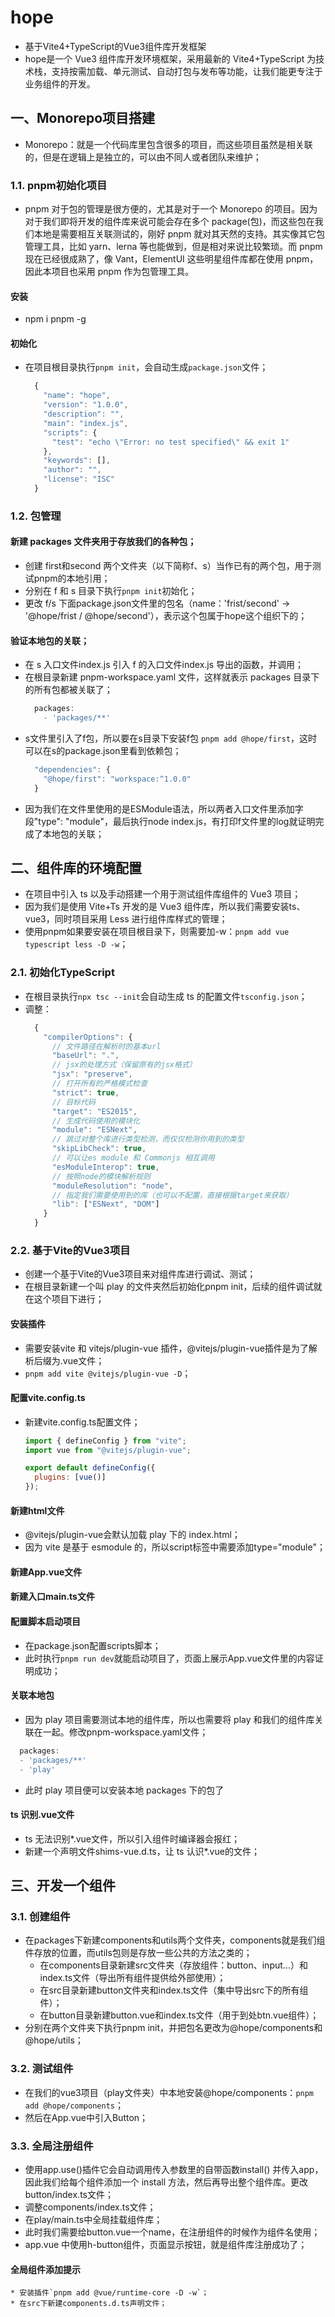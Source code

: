 # hope
  * 基于Vite4+TypeScript的Vue3组件库开发框架
  * hope是一个 Vue3 组件库开发环境框架，采用最新的 Vite4+TypeScript 为技术栈，支持按需加载、单元测试、自动打包与发布等功能，让我们能更专注于业务组件的开发。

## 一、Monorepo项目搭建
  * Monorepo：就是一个代码库里包含很多的项目，而这些项目虽然是相关联的，但是在逻辑上是独立的，可以由不同人或者团队来维护；

### 1.1. pnpm初始化项目
  * pnpm 对于包的管理是很方便的，尤其是对于一个 Monorepo 的项目。因为对于我们即将开发的组件库来说可能会存在多个 package(包)，而这些包在我们本地是需要相互关联测试的，刚好 pnpm 就对其天然的支持。其实像其它包管理工具，比如 yarn、lerna 等也能做到，但是相对来说比较繁琐。而 pnpm 现在已经很成熟了，像 Vant，ElementUI 这些明星组件库都在使用 pnpm，因此本项目也采用 pnpm 作为包管理工具。
#### 安装
  * npm i pnpm -g
#### 初始化
  * 在项目根目录执行`pnpm init`，会自动生成`package.json`文件；
    ```js
      {
        "name": "hope",
        "version": "1.0.0",
        "description": "",
        "main": "index.js",
        "scripts": {
          "test": "echo \"Error: no test specified\" && exit 1"
        },
        "keywords": [],
        "author": "",
        "license": "ISC"
      }
    ```
    

### 1.2. 包管理
#### 新建 packages 文件夹用于存放我们的各种包；
  * 创建 first和second 两个文件夹（以下简称f、s）当作已有的两个包，用于测试pnpm的本地引用；
  * 分别在 f 和 s 目录下执行`pnpm init`初始化；
  * 更改 f/s 下面package.json文件里的包名（name：'frist/second' -> '@hope/frist / @hope/second'），表示这个包属于hope这个组织下的；
#### 验证本地包的关联；
  * 在 s 入口文件index.js 引入 f 的入口文件index.js 导出的函数，并调用；
  * 在根目录新建 pnpm-workspace.yaml 文件，这样就表示 packages 目录下的所有包都被关联了；
    ```js
      packages:
        - 'packages/**'
    ```
  * s文件里引入了f包，所以要在s目录下安装f包 `pnpm add @hope/first`，这时可以在s的package.json里看到依赖包；
    ```js
      "dependencies": {
        "@hope/first": "workspace:^1.0.0"
      }
    ```
  * 因为我们在文件里使用的是ESModule语法，所以两者入口文件里添加字段"type": "module"，最后执行node index.js，有打印f文件里的log就证明完成了本地包的关联；


## 二、组件库的环境配置
* 在项目中引入 ts 以及手动搭建一个用于测试组件库组件的 Vue3 项目；
* 因为我们是使用 Vite+Ts 开发的是 Vue3 组件库，所以我们需要安装ts、vue3，同时项目采用 Less 进行组件库样式的管理；
* 使用pnpm如果要安装在项目根目录下，则需要加-w：`pnpm add vue typescript less -D -w`；

### 2.1. 初始化TypeScript
* 在根目录执行`npx tsc --init`会自动生成 ts 的配置文件`tsconfig.json`；
* 调整：
  ```js
    {
      "compilerOptions": {
        // 文件路径在解析时的基本url
        "baseUrl": ".",
        // jsx的处理方式（保留原有的jsx格式）
        "jsx": "preserve",
        // 打开所有的严格模式检查
        "strict": true,
        // 目标代码
        "target": "ES2015",
        // 生成代码使用的模块化
        "module": "ESNext",
        // 跳过对整个库进行类型检测，而仅仅检测你用到的类型
        "skipLibCheck": true,
        // 可以让es module 和 Commonjs 相互调用
        "esModuleInterop": true,
        // 按照node的模块解析规则
        "moduleResolution": "node",
        // 指定我们需要使用到的库（也可以不配置，直接根据target来获取）
        "lib": ["ESNext", "DOM"]
      }
    }
  ```

### 2.2. 基于Vite的Vue3项目
  * 创建一个基于Vite的Vue3项目来对组件库进行调试、测试；
  * 在根目录新建一个叫 play 的文件夹然后初始化pnpm init，后续的组件调试就在这个项目下进行；
#### 安装插件
  * 需要安装vite 和 vitejs/plugin-vue 插件，@vitejs/plugin-vue插件是为了解析后缀为.vue文件；
  * `pnpm add vite @vitejs/plugin-vue -D`；
#### 配置vite.config.ts
  * 新建vite.config.ts配置文件；
    ```js
    import { defineConfig } from "vite";
    import vue from "@vitejs/plugin-vue";

    export default defineConfig({
      plugins: [vue()]
    });
    ```
#### 新建html文件
  * @vitejs/plugin-vue会默认加载 play 下的 index.html；
  * 因为 vite 是基于 esmodule 的，所以script标签中需要添加type="module"；
#### 新建App.vue文件
#### 新建入口main.ts文件
#### 配置脚本启动项目
  * 在package.json配置scripts脚本；
  * 此时执行`pnpm run dev`就能启动项目了，页面上展示App.vue文件里的内容证明成功；
#### 关联本地包
  * 因为 play 项目需要测试本地的组件库，所以也需要将 play 和我们的组件库关联在一起。修改pnpm-workspace.yaml文件；
  ```js
    packages:
    - 'packages/**'
    - 'play'
  ```
  * 此时 play 项目便可以安装本地 packages 下的包了
#### ts 识别.vue文件
  * ts 无法识别*.vue文件，所以引入组件时编译器会报红；
  * 新建一个声明文件shims-vue.d.ts，让 ts 认识*.vue的文件；

## 三、开发一个组件
### 3.1. 创建组件
  * 在packages下新建components和utils两个文件夹，components就是我们组件存放的位置，而utils包则是存放一些公共的方法之类的；
    - 在components目录新建src文件夹（存放组件：button、input...）和index.ts文件（导出所有组件提供给外部使用）；
    - 在src目录新建button文件夹和index.ts文件（集中导出src下的所有组件）；
    - 在button目录新建button.vue和index.ts文件（用于到处btn.vue组件）；
  * 分别在两个文件夹下执行pnpm init，并把包名更改为@hope/components和@hope/utils；

### 3.2. 测试组件
  * 在我们的vue3项目（play文件夹）中本地安装@hope/components：`pnpm add @hope/components`；
  * 然后在App.vue中引入Button；

### 3.3. 全局注册组件
  * 使用app.use()插件它会自动调用传入参数里的自带函数install() 并传入app，因此我们给每个组件添加一个 install 方法，然后再导出整个组件库。更改button/index.ts文件；
  * 调整components/index.ts文件；
  * 在play/main.ts中全局挂载组件库；
  * 此时我们需要给button.vue一个name，在注册组件的时候作为组件名使用；
  * app.vue 中使用h-button组件，页面显示按钮，就是组件库注册成功了；
  #### 全局组件添加提示
    * 安装插件`pnpm add @vue/runtime-core -D -w`；  
    * 在src下新建components.d.ts声明文件；